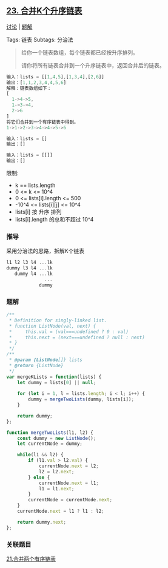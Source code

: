 ## [23. 合并K个升序链表](https://leetcode-cn.com/problems/merge-k-sorted-lists/description/)

[讨论](https://leetcode-cn.com/problems/merge-k-sorted-lists/comments/) | [题解](https://leetcode-cn.com/problems/merge-k-sorted-lists/solution/)

Tags: 链表
Subtags: 分治法

> 给你一个链表数组，每个链表都已经按升序排列。
>
> 请你将所有链表合并到一个升序链表中，返回合并后的链表。

```js
输入：lists = [[1,4,5],[1,3,4],[2,6]]
输出：[1,1,2,3,4,4,5,6]
解释：链表数组如下：
[
  1->4->5,
  1->3->4,
  2->6
]
将它们合并到一个有序链表中得到。
1->1->2->3->4->4->5->6

输入：lists = []
输出：[]

输入：lists = [[]]
输出：[]
```

限制:
- k == lists.length
- 0 <= k <= 10^4
- 0 <= lists[i].length <= 500
- -10^4 <= lists[i][j] <= 10^4
- lists[i] 按 升序 排列
- lists[i].length 的总和不超过 10^4

### 推导
采用分治法的思路，拆解K个链表
```js
l1 l2 l3 l4 ...lk
dummy l3 l4 ...lk
   dummy l4 ...lk
              ...
            dummy
```

### 题解
```js
/**
 * Definition for singly-linked list.
 * function ListNode(val, next) {
 *     this.val = (val===undefined ? 0 : val)
 *     this.next = (next===undefined ? null : next)
 * }
 */
/**
 * @param {ListNode[]} lists
 * @return {ListNode}
 */
var mergeKLists = function(lists) {
    let dummy = lists[0] || null;
    
    for (let i = 1, l = lists.length; i < l; i++) {
        dummy = mergeTwoLists(dummy, lists[i]);
    }

    return dummy;
};

function mergeTwoLists(l1, l2) {
    const dummy = new ListNode();
    let currentNode = dummy;

    while(l1 && l2) {
        if (l1.val > l2.val) {
            currentNode.next = l2;
            l2 = l2.next;
        } else {
            currentNode.next = l1;
            l1 = l1.next;
        }
        currentNode = currentNode.next;
    }
    currentNode.next = l1 ? l1 : l2;

    return dummy.next;
};
```

### 关联题目
[21.合并两个有序链表](https://github.com/XyyF/elfin-algorithm/blob/master/problems/21.合并两个有序链表.md)